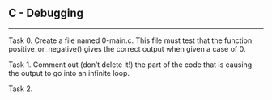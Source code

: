 ## C - Debugging
***
Task 0. Create a file named 0-main.c. This file must test that the function positive_or_negative() gives the correct output when given a case of 0.

Task 1. Comment out (don’t delete it!) the part of the code that is causing the output to go into an infinite loop.

Task 2.
